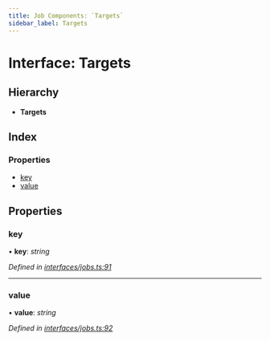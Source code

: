 ```yaml
---
title: Job Components: `Targets`
sidebar_label: Targets
---
```


# Interface: Targets

## Hierarchy

* **Targets**

## Index

### Properties

* [key](targets.md#key)
* [value](targets.md#value)

## Properties

###  key

• **key**: *string*

*Defined in [interfaces/jobs.ts:91](https://github.com/terascope/teraslice/blob/d8feecc03/packages/job-components/src/interfaces/jobs.ts#L91)*

___

###  value

• **value**: *string*

*Defined in [interfaces/jobs.ts:92](https://github.com/terascope/teraslice/blob/d8feecc03/packages/job-components/src/interfaces/jobs.ts#L92)*
